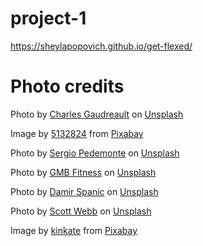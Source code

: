 # project-1

https://sheylapopovich.github.io/get-flexed/

# Photo credits

Photo by <a href="https://unsplash.com/@dcdg?utm_source=unsplash&utm_medium=referral&utm_content=creditCopyText">Charles Gaudreault</a> on <a href="https://unsplash.com/@dcdg?utm_source=unsplash&utm_medium=referral&utm_content=creditCopyText">Unsplash</a>

Image by <a href="https://pixabay.com/users/5132824-5132824/?utm_source=link-attribution&amp;utm_medium=referral&amp;utm_campaign=image&amp;utm_content=2264825">5132824</a> from <a href="https://pixabay.com/?utm_source=link-attribution&amp;utm_medium=referral&amp;utm_campaign=image&amp;utm_content=2264825">Pixabay</a>

Photo by <a href="https://unsplash.com/@yourhousefitness?utm_source=unsplash&utm_medium=referral&utm_content=creditCopyText">Sergio Pedemonte</a> on <a href="https://unsplash.com/s/photos/lunges?utm_source=unsplash&utm_medium=referral&utm_content=creditCopyText">Unsplash</a>

Photo by <a href="https://unsplash.com/@gmb?utm_source=unsplash&utm_medium=referral&utm_content=creditCopyText">GMB Fitness</a> on <a href="https://unsplash.com/s/photos/pull-ups-female?utm_source=unsplash&utm_medium=referral&utm_content=creditCopyText">Unsplash</a>

Photo by <a href="https://unsplash.com/@spanic?utm_source=unsplash&utm_medium=referral&utm_content=creditCopyText">Damir Spanic</a> on <a href="https://unsplash.com/s/photos/workout-weights?utm_source=unsplash&utm_medium=referral&utm_content=creditCopyText">Unsplash</a>

Photo by <a href="https://unsplash.com/@scottwebb?utm_source=unsplash&utm_medium=referral&utm_content=creditCopyText">Scott Webb</a> on <a href="https://unsplash.com/s/photos/shoulders?utm_source=unsplash&utm_medium=referral&utm_content=creditCopyText">Unsplash</a>

Image by <a href="https://pixabay.com/users/kinkate-4384506/?utm_source=link-attribution&amp;utm_medium=referral&amp;utm_campaign=image&amp;utm_content=2343558">kinkate</a> from <a href="https://pixabay.com/?utm_source=link-attribution&amp;utm_medium=referral&amp;utm_campaign=image&amp;utm_content=2343558">Pixabay</a>
